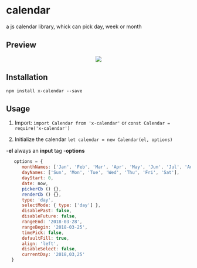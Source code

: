 # calendar
a js calendar library, whick can pick day, week or month

## Preview

<p align="center">
    <img src="example/calendar.gif" />
</p>


## Installation

`npm install x-calendar --save`


## Usage
1. Import:
`import Calendar from 'x-calendar'`
or
`const Calendar = require('x-calendar')`

2. Initialize the calendar
`let calendar = new Calendar(el, options)`

-**el** always an **input** tag
-**options**

``` javascript
   options = {
      monthNames: ['Jan', 'Feb', 'Mar', 'Apr', 'May', 'Jun', 'Jul', 'Aug', 'Sep', 'Oct', 'Nov', 'Dec'],
      dayNames: ['Sun', 'Mon', 'Tue', 'Wed', 'Thu', 'Fri', 'Sat'],
      dayStart: 0,
      date: now,
      pickerCb () {},
      renderCb () {},
      type: 'day',
      selectMode: { type: ['day'] },
      disablePast: false,
      disableFuture: false,
      rangeEnd: '2018-03-28',
      rangeBegin: '2018-03-25',
      timePick: false,
      defaultFill: true,
      align: 'left',
      disableSelect: false,
      currentDay: '2018,03,25'
  }
```



